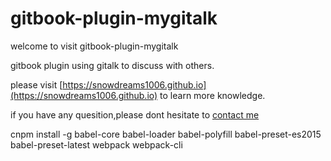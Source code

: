 # gitbook-plugin-mygitalk

welcome to visit gitbook-plugin-mygitalk

gitbook plugin using gitalk to discuss with others.

please visit [https://snowdreams1006.github.io](https://snowdreams1006.github.io) to learn more knowledge.

if you have any quesition,please dont hesitate to [contact me](snowdreams1006@163.com)

cnpm install -g babel-core babel-loader babel-polyfill babel-preset-es2015 babel-preset-latest webpack webpack-cli


